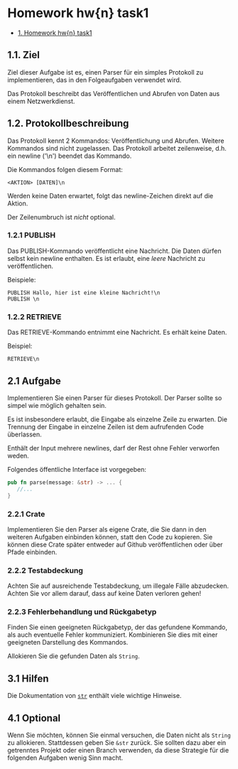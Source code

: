 # Homework hw{n} task1

<!-- TOC -->

- [1. Homework hw{n} task1](#1-homework-hw5)

<!-- /TOC -->

## 1.1. Ziel

Ziel dieser Aufgabe ist es, einen Parser für ein simples Protokoll zu implementieren, das in den Folgeaufgaben verwendet wird.

Das Protokoll beschreibt das Veröffentlichen und Abrufen von Daten aus einem Netzwerkdienst.

## 1.2. Protokollbeschreibung

Das Protokoll kennt 2 Kommandos: Veröffentlichung und Abrufen. Weitere Kommandos sind nicht zugelassen. Das Protokoll arbeitet zeilenweise, d.h. ein newline ('\n') beendet das Kommando.

Die Kommandos folgen diesem Format:

```
<AKTION> [DATEN]\n
```

Werden keine Daten erwartet, folgt das newline-Zeichen direkt auf die Aktion.

Der Zeilenumbruch ist _nicht_ optional.

### 1.2.1 PUBLISH

Das PUBLISH-Kommando veröffentlicht eine Nachricht. Die Daten dürfen selbst kein newline enthalten. Es ist erlaubt, eine _leere_ Nachricht zu veröffentlichen.

Beispiele:

```
PUBLISH Hallo, hier ist eine kleine Nachricht!\n
PUBLISH \n
```

### 1.2.2 RETRIEVE

Das RETRIEVE-Kommando entnimmt eine Nachricht. Es erhält keine Daten.

Beispiel:

```
RETRIEVE\n
```

## 2.1 Aufgabe

Implementieren Sie einen Parser für dieses Protokoll. Der Parser sollte so simpel wie möglich gehalten sein.

Es ist insbesondere erlaubt, die Eingabe als einzelne Zeile zu erwarten. Die Trennung der Eingabe in einzelne Zeilen ist dem aufrufenden Code überlassen.

Enthält der Input mehrere newlines, darf der Rest ohne Fehler verworfen weden.

Folgendes öffentliche Interface ist vorgegeben:

```rust
pub fn parse(message: &str) -> ... {
   //...
}
```

### 2.2.1 Crate

Implementieren Sie den Parser als eigene Crate, die Sie dann in den weiteren Aufgaben einbinden können, statt den Code zu kopieren. Sie können diese Crate später entweder auf Github veröffentlichen oder über Pfade einbinden.

### 2.2.2 Testabdeckung

Achten Sie auf ausreichende Testabdeckung, um illegale Fälle abzudecken. Achten Sie vor allem darauf, dass auf keine Daten verloren gehen!

### 2.2.3 Fehlerbehandlung und Rückgabetyp

Finden Sie einen geeigneten Rückgabetyp, der das gefundene Kommando, als auch eventuelle Fehler kommuniziert. Kombinieren Sie dies mit einer geeigneten Darstellung des Kommandos.

Allokieren Sie die gefunden Daten als `String`.

## 3.1 Hilfen

Die Dokumentation von [`str`][str] enthält viele wichtige Hinweise.

## 4.1 Optional

Wenn Sie möchten, können Sie einmal versuchen, die Daten nicht als `String` zu allokieren. Stattdessen geben Sie `&str` zurück. Sie sollten dazu aber ein getrenntes Projekt oder einen Branch verwenden, da diese Strategie für die folgenden Aufgaben wenig Sinn macht.

[str]: https://doc.rust-lang.org/std/primitive.str.html